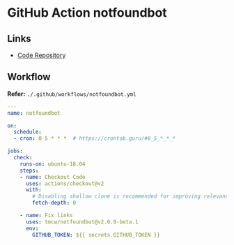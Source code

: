 # GitHub Action notfoundbot

## Links

- [Code Repository](https://github.com/tmcw/notfoundbot)

## Workflow

**Refer:** `./.github/workflows/notfoundbot.yml`

```yaml
---
name: notfoundbot

on:
  schedule:
  - cron: 0 5 * * *  # https://crontab.guru/#0_5_*_*_*

jobs:
  check:
    runs-on: ubuntu-18.04
    steps:
    - name: Checkout Code
      uses: actions/checkout@v2
      with:
        # Disabling shallow clone is recommended for improving relevancy of reporting
        fetch-depth: 0

    - name: Fix links
      uses: tmcw/notfoundbot@v2.0.0-beta.1
      env:
        GITHUB_TOKEN: ${{ secrets.GITHUB_TOKEN }}
```
